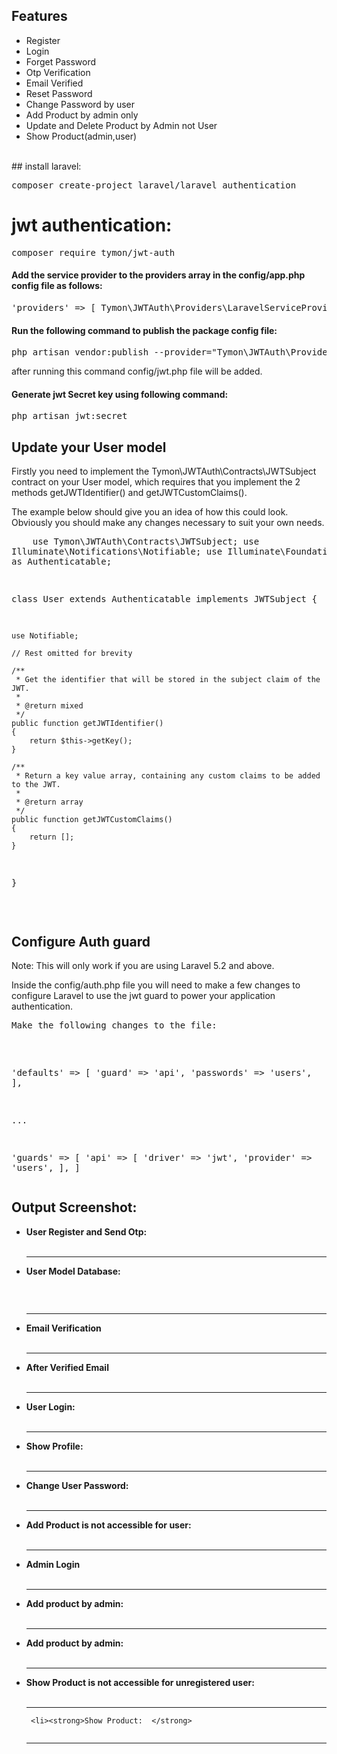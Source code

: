 ## Features
<ul>
    <li>Register</li>
    <li>Login</li>
    <li>Forget Password</li>
    <li>Otp Verification</li>
    <li>Email Verified</li>
    <li>Reset Password</li>
    <li>Change Password by user</li>
    <li>Add Product by admin only</li>
    <li>Update and Delete Product by Admin not User</li>
    <li>Show Product(admin,user)</li>
</ul>
<br>
## install laravel:

<pre>composer create-project laravel/laravel authentication</pre>

# jwt authentication:
<p>
    <pre>composer require tymon/jwt-auth</pre>
    
</p>


<h4>Add the service provider to the providers array in the config/app.php config file as follows: </h4>
<p><pre>'providers' => [ Tymon\JWTAuth\Providers\LaravelServiceProvider::class, ]</pre></p>

<h4>Run the following command to publish the package config file:</h4>
 <p><pre>php artisan vendor:publish --provider="Tymon\JWTAuth\Providers\LaravelServiceProvider"</pre></p>
<p>after running this command config/jwt.php file will be added.</p>

<h4>Generate jwt Secret key using following command:</h4>
<p><pre>php artisan jwt:secret</pre></p>


## Update your User model
<p>
Firstly you need to implement the Tymon\JWTAuth\Contracts\JWTSubject contract on your User model, which requires that you implement the 2 methods getJWTIdentifier() and getJWTCustomClaims().

The example below should give you an idea of how this could look. Obviously you should make any changes necessary to suit your own needs.
</p>

<p><pre>
    <?php
  namespace App;

use Tymon\JWTAuth\Contracts\JWTSubject;
use Illuminate\Notifications\Notifiable;
use Illuminate\Foundation\Auth\User as Authenticatable;

class User extends Authenticatable implements JWTSubject
{

    use Notifiable;

    // Rest omitted for brevity

    /**
     * Get the identifier that will be stored in the subject claim of the JWT.
     *
     * @return mixed
     */
    public function getJWTIdentifier()
    {
        return $this->getKey();
    }

    /**
     * Return a key value array, containing any custom claims to be added to the JWT.
     *
     * @return array
     */
    public function getJWTCustomClaims()
    {
        return [];
    }
}
  
</pre></p>



## Configure Auth guard
<p>
Note: This will only work if you are using Laravel 5.2 and above.
</p>
<p>
Inside the config/auth.php file you will need to make a few changes to configure Laravel to use the jwt guard to power your application authentication.</p>



<p><pre>Make the following changes to the file:</p>

'defaults' => [
    'guard' => 'api',
    'passwords' => 'users',
],

...

'guards' => [
    'api' => [
        'driver' => 'jwt',
        'provider' => 'users',
    ],
]
</pre>
## Output Screenshot:
<ul>
  <li><strong>User Register and Send Otp:</strong>
  <img src="screenshot/register%20and%20send%20otp.png" alt="">
  
  </li>
  <br>
  <hr>

  <li><strong>User Model Database:</strong><p>
  <img src="screenshot/user%20model%20database.png" alt="">
  </li>
    <br>
  <hr>

  <li><strong>Email Verification</strong>
  <img src="screenshot/email_verified.png" alt="">
  </li>
    <br>
  <hr>

  <li><strong>After Verified Email</strong>
  <img src="screenshot/after%20verified%20email%2C%20database.png" alt="">
  </li>
    <br>
  <hr>

  <li><strong>User Login: </strong>
  <img src="screenshot/login%20api.png" alt="">
  </li>
    <br>
  <hr>
 
 <li><strong>Show Profile: </strong>
  <img src="screenshot/show%20profile%20using%20jwt%20token.png" alt="">
  </li>
<br>
<hr>
  <li><strong>Change User Password: </strong>
  <img src="screenshot/change%20password.png" alt="">
  </li>
    <br>
  <hr>

  <li><strong>Add Product is not accessible for user: </strong>
  <img src="screenshot/add%20product%20auth%20by%20admin.png" alt="">
  </li>
    <br>
  <hr>

<li><strong>Admin Login </strong>
  <img src="screenshot/admin%20login.png" alt="">
  </li>
    <br>
  <hr>

  <li><strong>Add product by admin:  </strong>
  <img src="screenshot/update%20product%20by%20admin.png" alt="">
  </li>
    <br>
  <hr>

   <li><strong>Add product by admin:  </strong>
  <img src="screenshot/update%20product%20by%20admin.png" alt="">
  </li>
    <br>
  <hr>

  <li><strong>Show Product is not accessible for unregistered user:  </strong>
  <img src="screenshot/show%20product%20not%20accessible.png" alt="">
  </li>
    <br>
  <hr>

     <li><strong>Show Product:  </strong>
  <img src="screenshot/show%20product.png" alt="">
  </li>
    <br>
  <hr>
 
</ul>
